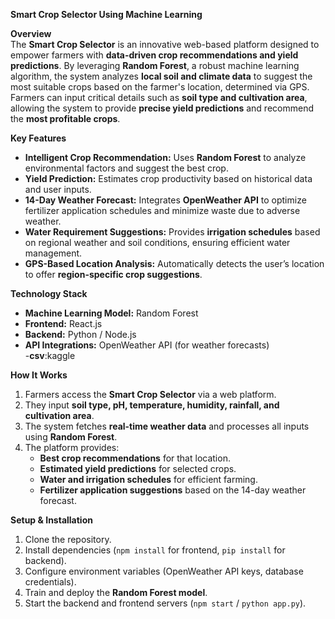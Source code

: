  **Smart Crop Selector Using Machine Learning**  

 **Overview**  
The **Smart Crop Selector** is an innovative web-based platform designed to empower farmers with **data-driven crop recommendations and yield predictions**. By leveraging **Random Forest**, a robust machine learning algorithm, the system analyzes **local soil and climate data** to suggest the most suitable crops based on the farmer's location, determined via GPS. Farmers can input critical details such as **soil type and cultivation area**, allowing the system to provide **precise yield predictions** and recommend the **most profitable crops**.  

 **Key Features**  
- **Intelligent Crop Recommendation:** Uses **Random Forest** to analyze environmental factors and suggest the best crop.  
- **Yield Prediction:** Estimates crop productivity based on historical data and user inputs.  
- **14-Day Weather Forecast:** Integrates **OpenWeather API** to optimize fertilizer application schedules and minimize waste due to adverse weather.  
- **Water Requirement Suggestions:** Provides **irrigation schedules** based on regional weather and soil conditions, ensuring efficient water management.  
- **GPS-Based Location Analysis:** Automatically detects the user’s location to offer **region-specific crop suggestions**.  

 **Technology Stack**  
- **Machine Learning Model:** Random Forest  
- **Frontend:** React.js  
- **Backend:** Python  / Node.js  
- **API Integrations:** OpenWeather API (for weather forecasts)  
-**csv**:kaggle  

 **How It Works**  
1. Farmers access the **Smart Crop Selector** via a web platform.  
2. They input **soil type, pH, temperature, humidity, rainfall, and cultivation area**.  
3. The system fetches **real-time weather data** and processes all inputs using **Random Forest**.  
4. The platform provides:  
   - **Best crop recommendations** for that location.  
   - **Estimated yield predictions** for selected crops.  
   - **Water and irrigation schedules** for efficient farming.  
   - **Fertilizer application suggestions** based on the 14-day weather forecast.  

 **Setup & Installation**  
1. Clone the repository.  
2. Install dependencies (`npm install` for frontend, `pip install` for backend).  
3. Configure environment variables (OpenWeather API keys, database credentials).  
4. Train and deploy the **Random Forest model**.  
5. Start the backend and frontend servers (`npm start` / `python app.py`).  
 


